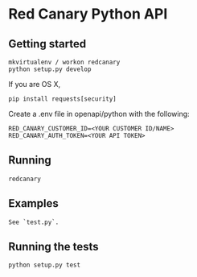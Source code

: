 # Red Canary Python API

## Getting started

    mkvirtualenv / workon redcanary
    python setup.py develop

If you are OS X,

    pip install requests[security]

Create a .env file in openapi/python with the following:

    RED_CANARY_CUSTOMER_ID=<YOUR CUSTOMER ID/NAME>
    RED_CANARY_AUTH_TOKEN=<YOUR API TOKEN>

## Running

    redcanary

## Examples

    See `test.py`.

## Running the tests

    python setup.py test


